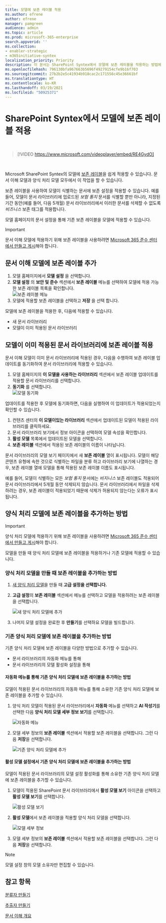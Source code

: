 ```yaml
---
title: 모델에 보존 레이블 적용
ms.author: efrene
author: efrene
manager: pamgreen
audience: admin
ms.topic: article
ms.prod: microsoft-365-enterprise
search.appverid: ''
ms.collection:
- enabler-strategic
- m365initiative-syntex
localization_priority: Priority
description: 이 문서는 SharePoint Syntex에서 모델에 보존 레이블을 적용하는 방법에 대해 설명합니다.
ms.openlocfilehash: 796130bfa967663b5696f49279154cfe9b16f703
ms.sourcegitcommit: 27b2b2e5c41934b918cac2c171556c45e36661bf
ms.translationtype: HT
ms.contentlocale: ko-KR
ms.lasthandoff: 03/19/2021
ms.locfileid: "50925371"
---
```

# <a name="apply-a-retention-label-to-a-model-in-sharepoint-syntex"></a>SharePoint Syntex에서 모델에 보존 레이블 적용

</br>

> [!VIDEO https://www.microsoft.com/videoplayer/embed/RE4GydO]  

</br>


Microsoft SharePoint Syntex의 모델에 [보존 레이블](../compliance/retention.md)을 쉽게 적용할 수 있습니다. 문서 이해 모델과 양식 처리 모델 모두에서 이 작업을 할 수 있습니다.

보존 레이블을 사용하여 모델이 식별하는 문서에 보존 설정을 적용할 수 있습니다.  예를 들어, 모델이 문서 라이브러리에 업로드된 *보험 통지* 문서를 식별할 뿐만 아니라, 지정된 기간 동안(예를 들어, 다음 5개월) 문서 라이브러리에서 이러한 문서를 삭제할 수 없도록 *비즈니스* 보존 태그를 적용합니다.

모델 홈페이지의 문서 설정을 통해 기존 보존 레이블을 모델에 적용할 수 있습니다. 

> [!Important]
> 문서 이해 모델에 적용하기 위해 보존 레이블을 사용하려면 [Microsoft 365 준수 센터에서 만들고 게시](../compliance/create-apply-retention-labels.md#how-to-create-and-publish-retention-labels)해야 합니다.

## <a name="to-add-a-retention-label-to-a-document-understanding-model"></a>문서 이해 모델에 보존 레이블 추가

1. 모델 홈페이지에서 **모델 설정** 을 선택합니다.</br>
2. **모델 설정** 의 **보안 및 준수** 섹션에서 **보존 레이블** 메뉴를 선택하여 모델에 적용 가능한 보존 레이블 목록을 확인합니다.</br>
 ![보존 레이블 메뉴](../media/content-understanding/retention-labels-menu.png)</br> 
3. 모델에 적용할 보존 레이블을 선택하고 **저장** 을 선택 합니다.</br>

모델에 보존 레이블을 적용한 후, 다음에 적용할 수 있습니다.
- 새 문서 라이브러리
- 모델이 이미 적용된 문서 라이브러리
 
## <a name="apply-the-retention-label-to-a-document-library-to-which-the-model-is-already-applied"></a>모델이 이미 적용된 문서 라이브러리에 보존 레이블 적용

문서 이해 모델이 이미 문서 라이브러리에 적용된 경우, 다음을 수행하여 보존 레이블 업데이트를 동기화하여 문서 라이브러리에 적용할 수 있습니다.</br>

1. 모델 홈페이지의 **이 모델을 사용하는 라이브러리** 섹션에서 보존 레이블 업데이트를 적용할 문서 라이브러리를 선택합니다. </br> 
2. **동기화** 를 선택합니다. </br>
 ![모델 동기화](../media/content-understanding/sync-model.png)</br> 


업데이트를 적용한 후 모델에 동기화하면, 다음을 실행하여 이 업데이트가 적용되었는지 확인할 수 있습니다.

1. 컨텐츠 센터의 **이 모델이있는 라이브러리** 섹션에서 업데이트된 모델이 적용된 라이브러리를 클릭하세요. </br>
2. 문서 라이브러리 보기에서 정보 아이콘을 선택하여 모델 속성을 확인합니다.</br>  
3. **활성 모델** 목록에서 업데이트된 모델을 선택합니다.</br>
4. **보존 레이블** 섹션에서 적용된 보존 레이블의 이름이 나타납니다.</br>


문서 라이브러리의 모델 보기 페이지에서 새 **보존 레이블** 열이 표시됩니다.  모델이 해당 콘텐츠 유형에 속한 것으로 식별하는 파일을 분류 하고 라이브러리 보기에 나열하는 경우, 보존 레이블 열에 모델을 통해 적용된 보존 레이블 이름도 표시됩니다.


예를 들어, 모델이 식별하는 모든 *보험 통지* 문서에는 *비지니스* 보존 레이블도 적용되어 문서 라이브러리에서 5개월 동안 삭제되지 않습니다. 문서 라이브러리에서 파일을 삭제하려는 경우, 보존 레이블이 적용되었기 때문에 삭제가 허용되지 않는다는 오류가 표시됩니다.

## <a name="to-add-a-retention-label-to-a-form-processing-model"></a>양식 처리 모델에 보존 레이블을 추가하는 방법

> [!Important]
> 양식 처리 모델에 적용하기 위해 보존 레이블을 사용하려면 [Microsoft 365 준수 센터에서 만들고 게시](../compliance/create-apply-retention-labels.md#how-to-create-and-publish-retention-labels)해야 합니다.

모델을 만들 때 양식 처리 모델에 보존 레이블을 적용하거나 기존 모델에 적용할 수 있습니다.

### <a name="to-add-a-retention-label-when-you-create-a-form-processing-model"></a>양식 처리 모델을 만들 때 보존 레이블을 추가하는 방법

1. [새 양식 처리 모델](./create-a-form-processing-model.md)을 만들 때 <b>고급 설정을 선택합니다.</b>
2. <b>고급 설정</b>의 <b>보존 레이블</b> 섹션에서 메뉴를 선택하고 모델을 적용하려는 보존 레이블을 선택합니다.</b>

 
     ![새 양식 처리 모델에 추가](../media/content-understanding/retention-label-forms.png)</br>

3.  나머지 모델 설정을 완료한 후 <b>만들기</b>를 선택하요 모델을 빌드합니다.

### <a name="to-add-a-retention-label-to-an-existing-form-processing-model"></a>기존 양식 처리 모델에 보존 레이블을 추가하는 방법

기존 양식 처리 모델에 보존 레이블을 다양한 방법으로 추가할 수 있습니다.
- 문서 라이브러리의 자동화 메뉴를 통해
- 문서 라이브러리의 모델 활성화 설정을 통해 


#### <a name="to-add-a-retention-label-to-an-existing-form-processing-model-through-the-automate-menu"></a>자동화 메뉴를 통해 기존 양식 처리 모델에 보존 레이블을 추가하는 방법

모델이 적용된 문서 라이브러리의 자동화 메뉴를 통해 소유한 기존 양식 처리 모델에 보존 레이블을 추가할 수 있습니다.


1. 양식 처리 모델이 적용된 문서 라이브러리에서 <b>자동화</b> 메뉴를 선택하고 <b>AI 작성기</b>를 선택한 다음 <b>양식 처리 모델 세부 정보 보기</b>를 선택합니다.

   ![자동화 메뉴](../media/content-understanding/automate-menu.png)</br>

2. 모델 세부 정보의 <b>보존 레이블</b> 섹션에서 적용할 보존 레이블을 선택합니다.  그런 다음 <b>저장</b>을 선택합니다.

     ![기존 양식 처리 모델에 추가](../media/content-understanding/retention-label-model-details.png)</br> 

#### <a name="to-add-a-retention-label-to-an-existing-form-processing-model-in-the-active-model-settings"></a>활성 모델 설정에서 기존 양식 처리 모델에 보존 레이블을 추가하는 방법

모델이 적용된 문서 라이브러리의 모델 설정 활성화를 통해 소유한 기존 양식 처리 모델에 보존 레이블을 추가할 수 있습니다.

1. 모델이 적용된 SharePoint 문서 라이브러리에서 <b>활성 모델 보기</b> 아이콘을 선택하고 <b>활성 모델 보기</b>를 선택합니다.</b>

   ![활성 모델 보기](../media/content-understanding/info-du.png)</br> 

2. <b>활성 모델</b>에서 보존 레이블을 적용할 양식 처리 모델을 선택합니다.

     ![모델 세부 정보](../media/content-understanding/retention-label-model-details.png)</br> 


3. 모델 세부 정보의 <b>보존 레이블</b> 섹션에서 적용할 보존 레이블을 선택합니다.  그런 다음 <b>저장</b>을 선택합니다.

> [!NOTE]
> 모델 설정 창의 모델 소유자만 편집할 수 있습니다. 


## <a name="see-also"></a>참고 항목
[분류자 만들기](create-a-classifier.md)

[추출자 만들기](create-an-extractor.md)

[문서 이해 개요](document-understanding-overview.md)